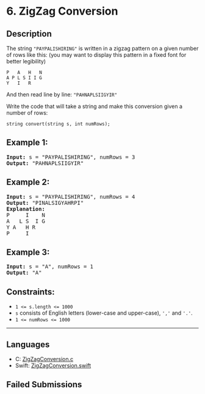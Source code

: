 # 6. ZigZag Conversion

## Description
The string `"PAYPALISHIRING"` is written in a zigzag pattern on a given number of rows like this: (you may want to display this pattern in a fixed font for better legibility)

```
P   A   H   N
A P L S I I G
Y   I   R
```

And then read line by line: `"PAHNAPLSIIGYIR"`

Write the code that will take a string and make this conversion given a number of rows:

`string convert(string s, int numRows);`

## Example 1:
<pre>
<b>Input:</b> s = "PAYPALISHIRING", numRows = 3
<b>Output:</b> "PAHNAPLSIIGYIR"
</pre>

## Example 2:
<pre>
<b>Input:</b> s = "PAYPALISHIRING", numRows = 4
<b>Output:</b> "PINALSIGYAHRPI"
<b>Explanation:</b>
P     I    N
A   L S  I G
Y A   H R
P     I
</pre>

## Example 3:
<pre>
<b>Input:</b> s = "A", numRows = 1
<b>Output:</b> "A"
</pre>

## Constraints:
- `1 <= s.length <= 1000`
- `s` consists of English letters (lower-case and upper-case), `','` and `'.'`.
- `1 <= numRows <= 1000`

---

## Languages
- C: [ZigZagConversion.c](ZigZagConversion.c)
- Swift: [ZigZagConversion.swift](ZigZagConversion.swift)

## Failed Submissions

